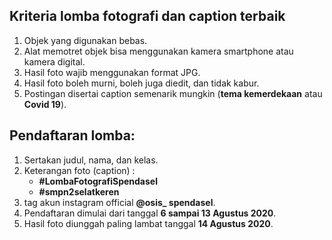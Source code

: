 ## Kriteria lomba fotografi dan caption terbaik
1. Objek yang digunakan bebas.
2. Alat memotret objek bisa menggunakan kamera smartphone atau kamera digital.
3. Hasil foto wajib menggunakan format JPG.
4. Hasil foto boleh murni, boleh juga diedit, dan tidak kabur.
5. Postingan disertai caption semenarik mungkin (**tema kemerdekaan** atau **Covid 19**). 
## Pendaftaran lomba:
1. Sertakan judul, nama, dan kelas.
2. Keterangan foto (caption) :
    - **#LombaFotografiSpendasel**
    - **#smpn2selatkeren**
3. tag akun instagram official **@osis_ spendasel**.
4. Pendaftaran dimulai dari tanggal **6 sampai 13 Agustus 2020**.
5. Hasil foto diunggah paling lambat tanggal **14 Agustus 2020**.
